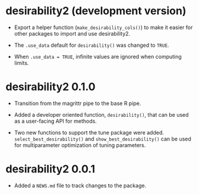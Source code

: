 # desirability2 (development version)

* Export a helper function (`make_desirability_cols()`) to make it easier for 
  other packages to import and use desirability2. 
  
* The `.use_data` default for `desirability()` was changed to `TRUE`. 

* When `.use_data = TRUE`, infinite values are ignored when computing limits. 

# desirability2 0.1.0

* Transition from the magrittr pipe to the base R pipe.

* Added a developer oriented function, `desirability()`, that can be used as a 
  user-facing API for methods. 

* Two new functions to support the tune package were added. 
  `select_best_desirability()` and `show_best_desirability()` can be used for 
  multiparameter optimization of tuning parameters.  

# desirability2 0.0.1

* Added a `NEWS.md` file to track changes to the package.
